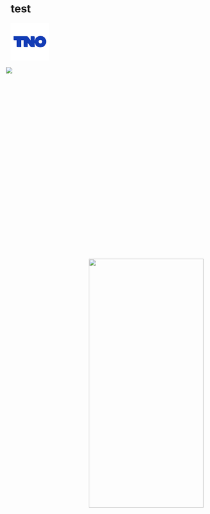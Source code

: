 # test

[<img style="margin-right: 30px" src=https://github.com/Abdl2000/test/blob/main/TNO%20logo.jpg height=100>](https://github.com/Abdl2000/test/blob/main/TNO%20logo.jpg)


<img style="margin-right: 500px" align="right" src="https://github.com/RelentlessRDS/INNO-TNO/blob/main/assets/TNO%20logo.jpg" height=500>

<div align="right">
  <span><img src="https://github.com/RelentlessRDS/INNO-TNO/blob/main/assets/TNO%20logo.jpg" height=650 width=300 /></span>
</div>
 

<img alt = '' src = '[images-readme/opn-icon-32x32.png](https://github.com/Abdl2000/test/blob/main/TNO%20logo.jpg)' style="margin-right: 5px;">

